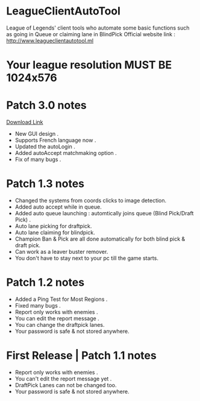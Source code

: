 # LeagueClientAutoTool
League of Legends' client tools who automate some basic functions such as going in Queue or claiming lane in BlindPick
Official website link : http://www.leagueclientautotool.ml
# Your league resolution MUST BE 1024x576


# Patch 3.0 notes

  [Download Link](https://github.com/godofloli/LeagueClientAutoTool/raw/Dl/LeagueClientAutoTool%201.3.rar)
  
  
  - New GUI design .
  - Supports French language now .
  - Updated the autoLogin .
  - Added autoAccept matchmaking option .
  - Fix of many bugs .
  

# Patch 1.3 notes



- Changed the systems from coords clicks to image detection.
- Added auto accept while in queue.
- Added auto queue launching : automtically joins queue (Blind Pick/Draft Pick) .
- Auto lane picking for draftpick.
- Auto lane claiming for blindpick.
- Champion Ban & Pick are all done automatically for both blind pick & draft pick.
- Can work as a leaver buster remover.
- You don't have to stay next to your pc till the game starts.

# Patch 1.2 notes

- Added a Ping Test for Most Regions .
- Fixed many bugs .
- Report only works with enemies .
- You can edit the report message .
- You can change the draftpick lanes.
- Your password is safe & not stored anywhere.

# First Release | Patch 1.1 notes

- Report only works with enemies .
- You can't edit the report message yet .
- DraftPick Lanes can not be changed too.
- Your password is safe & not stored anywhere.
